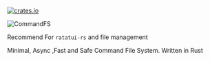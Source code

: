 [![crates.io](https://img.shields.io/crates/v/commandfs)](https://crates.io/crates/commandfs)

![CommandFS](https://raw.githubusercontent.com/unknownK19/CommandFS/1ab09ad52b41268d84fb4b9bf44765fa2961cc80/CommandFS.svg)


Recommend For `ratatui-rs` and file management

Minimal, Async ,Fast and Safe Command File System. Written in Rust
